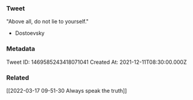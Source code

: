 ### Tweet
"Above all, do not lie to yourself." 

- Dostoevsky

### Metadata
Tweet ID: 1469585243418071041
Created At: 2021-12-11T08:30:00.000Z

### Related
[[2022-03-17 09-51-30 Always speak the truth]]

